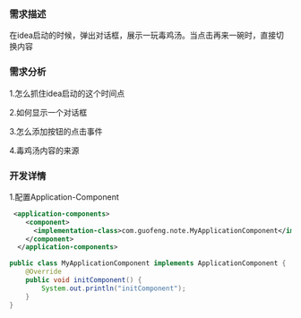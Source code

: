 ### 需求描述

在idea启动的时候，弹出对话框，展示一玩毒鸡汤。当点击再来一碗时，直接切换内容

### 需求分析

1.怎么抓住idea启动的这个时间点

2.如何显示一个对话框

3.怎么添加按钮的点击事件

4.毒鸡汤内容的来源

### 开发详情

1.配置Application-Component

```xml
 <application-components>
    <component>
      <implementation-class>com.guofeng.note.MyApplicationComponent</implementation-class>
    </component>
  </application-components>
```

```java
public class MyApplicationComponent implements ApplicationComponent {
    @Override
    public void initComponent() {
        System.out.println("initComponent");
    }
}
```

